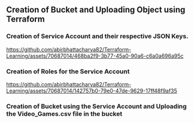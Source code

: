 ## Creation of Bucket and Uploading Object using Terraform
### Creation of Service Account and their respective JSON Keys.
https://github.com/abirbhattacharya82/Terraform-Learning/assets/70687014/468ba2f9-3b77-45a0-90a6-c6a0a696a95c

### Creation of Roles for the Service Account
https://github.com/abirbhattacharya82/Terraform-Learning/assets/70687014/142757b0-79e0-47de-9629-17ff48f9af35

### Creation of Bucket using the Service Account and Uploading the Video_Games.csv file in the bucket
